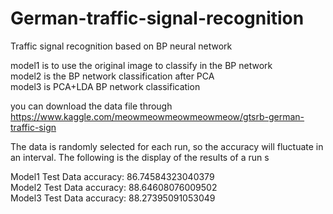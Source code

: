 # German-traffic-signal-recognition
Traffic signal recognition based on BP neural network

model1 is to use the original image to classify in the BP network</br>
model2 is the BP network classification after PCA</br>
model3 is PCA+LDA BP network classification

you can download the data file through
https://www.kaggle.com/meowmeowmeowmeowmeow/gtsrb-german-traffic-sign


The data is randomly selected for each run, so the accuracy will fluctuate in an interval. 
The following is the display of the results of a run
s

Model1 Test Data accuracy:  86.74584323040379</br>
Model2 Test Data accuracy:  88.64608076009502</br>
Model3 Test Data accuracy:  88.27395091053049</br>
</br>
